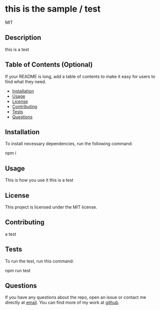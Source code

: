 # this is the sample / test

MIT
  ## Description
  
  this is a test
  
  ## Table of Contents (Optional)
  
  If your README is long, add a table of contents to make it easy for users to find what they need.
  
  - [Installation](#installation)
  - [Usage](#usage)
  - [License](#license)
  - [Contributing](#contributing)
  - [Tests](#tests)
  - [Questions](#questions)
  
  ## Installation
  
  To install necessary dependencies, run the following command:

  
  npm i 
  
  
  ## Usage
  
  This is how you use it this is a test

  
  ## License
  
 This project is licensed under the MIT license. 
  
  
  ## Contributing
  
  a test 
  
  ## Tests
  
  To run the test, run this command:

  npm run test 

  ## Questions 

  If you have any questions about the repo, open an issue or contact me directly at [email](oscar@gmail.com). You can find more of my work at [github](https://https://github.com/oscarmedina234).